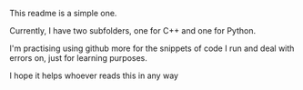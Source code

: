 This readme is a simple one.

Currently, I have two subfolders, one for C++ and one for Python.

I'm practising using github more for the snippets of code I run and deal with errors on, just for learning purposes.

I hope it helps whoever reads this in any way
